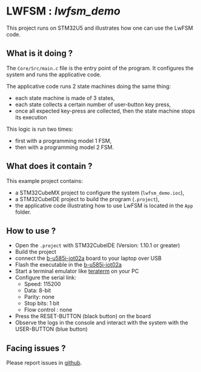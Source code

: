 # __LWFSM : *lwfsm_demo*__

This project runs on STM32U5 and illustrates how one can use the LwFSM code.

## What is it doing ?

The `Core/Src/main.c` file is the entry point of the program.
It configures the system and runs the applicative code.

The applicative code runs 2 state machines doing the same thing:
- each state machine is made of 3 states,
- each state collects a certain number of user-button key press,
- once all expected key-press are collected, then the state machine stops its execution

This logic is run two times:
- first with a programming model 1 FSM,
- then with a programming model 2 FSM.

## What does it contain ?

This example project contains:
- a STM32CubeMX project to configure the system (`lwfsm_demo.ioc`),
- a STM32CubeIDE project to build the program (`.project`),
- the applicative code illustrating how to use LwFSM is located in the `App` folder.

## How to use ?

- Open the `.project` with STM32CubeIDE (Version: 1.10.1 or greater)
- Build the project
- connect the [b-u585i-iot02a](https://www.st.com/en/evaluation-tools/b-u585i-iot02a.html) board to your laptop over USB
- Flash the executable in the [b-u585i-iot02a](https://www.st.com/en/evaluation-tools/b-u585i-iot02a.html)
- Start a terminal emulator like [teraterm](https://ttssh2.osdn.jp/index.html.en) on your PC
- Configure the serial link:
  - Speed: 115200
  - Data: 8-bit
  - Parity: none
  - Stop bits: 1 bit
  - Flow control : none
- Press the RESET-BUTTON (black button) on the board
- Observe the logs in the console and interact with the system with the USER-BUTTON (blue button)

## Facing issues ?

Please report issues in [github](https://github.com/fred-r/lwfsm/issues).

